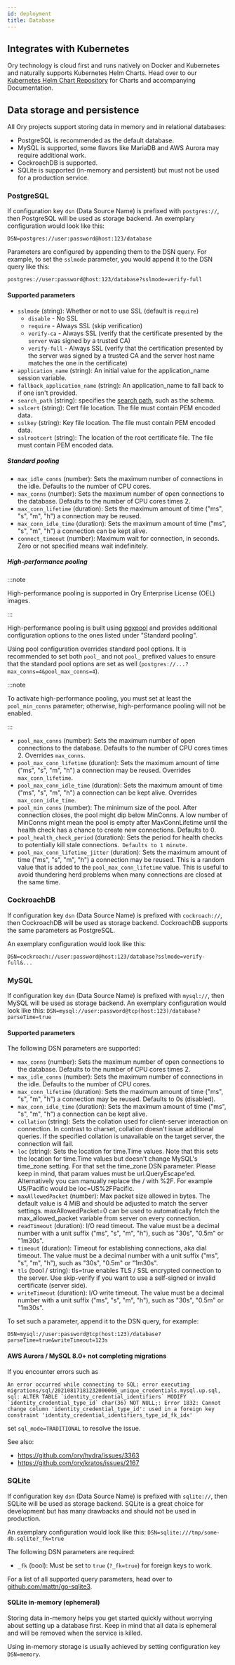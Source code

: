 ```yaml
---
id: deployment
title: Database
---
```


## Integrates with Kubernetes

Ory technology is cloud first and runs natively on Docker and Kubernetes and naturally supports Kubernetes Helm Charts. Head over
to our [Kubernetes Helm Chart Repository](https://k8s.ory.sh/helm) for Charts and accompanying Documentation.

## Data storage and persistence

All Ory projects support storing data in memory and in relational databases:

- PostgreSQL is recommended as the default database.
- MySQL is supported, some flavors like MariaDB and AWS Aurora may require additional work.
- CockroachDB is supported.
- SQLite is supported (in-memory and persistent) but must not be used for a production service.

### PostgreSQL

If configuration key `dsn` (Data Source Name) is prefixed with `postgres://`, then PostgreSQL will be used as storage backend. An
exemplary configuration would look like this:

```
DSN=postgres://user:password@host:123/database
```

Parameters are configured by appending them to the DSN query. For example, to set the `sslmode` parameter, you would append it to
the DSN query like this:

```
postgres://user:password@host:123/database?sslmode=verify-full
```

#### Supported parameters

- `sslmode` (string): Whether or not to use SSL (default is `require`)
  - `disable` - No SSL
  - `require` - Always SSL (skip verification)
  - `verify-ca` - Always SSL (verify that the certificate presented by the `server` was signed by a trusted CA)
  - `verify-full` - Always SSL (verify that the certification presented by the server was signed by a trusted CA and the server
    host name matches the one in the certificate)
- `application_name` (string): An initial value for the application_name session variable.
- `fallback_application_name` (string): An application_name to fall back to if one isn't provided.
- `search_path` (string): specifies the [search path](https://www.postgresql.org/docs/12/ddl-schemas.html), such as the schema.
- `sslcert` (string): Cert file location. The file must contain PEM encoded data.
- `sslkey` (string): Key file location. The file must contain PEM encoded data.
- `sslrootcert` (string): The location of the root certificate file. The file must contain PEM encoded data.

##### Standard pooling

- `max_idle_conns` (number): Sets the maximum number of connections in the idle. Defaults to the number of CPU cores.
- `max_conns` (number): Sets the maximum number of open connections to the database. Defaults to the number of CPU cores times 2.
- `max_conn_lifetime` (duration): Sets the maximum amount of time ("ms", "s", "m", "h") a connection may be reused.
- `max_conn_idle_time` (duration): Sets the maximum amount of time ("ms", "s", "m", "h") a connection can be kept alive.
- `connect_timeout` (number): Maximum wait for connection, in seconds. Zero or not specified means wait indefinitely.

##### High-performance pooling

:::note

High-performance pooling is supported in Ory Enterprise License (OEL) images.

:::

High-performance pooling is built using [pgxpool](https://pkg.go.dev/github.com/jackc/pgx/v5/pgxpool) and provides additional
configuration options to the ones listed under "Standard pooling".

Using pool configuration overrides standard pool options. It is recommended to set both `pool_` and not `pool_` prefixed values to
ensure that the standard pool options are set as well (`postgres://...?max_conns=4&pool_max_conns=4`).

:::note

To activate high-performance pooling, you must set at least the `pool_min_conns` parameter; otherwise, high-performance pooling
will not be enabled.

:::

- `pool_max_conns` (number): Sets the maximum number of open connections to the database. Defaults to the number of CPU cores
  times 2. Overrides `max_conns`.
- `pool_max_conn_lifetime` (duration): Sets the maximum amount of time ("ms", "s", "m", "h") a connection may be reused. Overrides
  `max_conn_lifetime`.
- `pool_max_conn_idle_time` (duration): Sets the maximum amount of time ("ms", "s", "m", "h") a connection can be kept alive.
  Overrides `max_conn_idle_time`.
- `pool_min_conns` (number): The minimum size of the pool. After connection closes, the pool might dip below MinConns. A low
  number of MinConns might mean the pool is empty after MaxConnLifetime until the health check has a chance to create new
  connections. Defaults to 0.
- `pool_health_check_period` (duration): Sets the period for health checks to potentially kill stale
  connections.` Defaults to 1 minute.`
- `pool_max_conn_lifetime_jitter` (duration): Sets the maximum amount of time ("ms", "s", "m", "h") a connection may be reused.
  This is a random value that is added to the `pool_max_conn_lifetime` value. This is useful to avoid thundering herd problems
  when many connections are closed at the same time.

### CockroachDB

If configuration key `dsn` (Data Source Name) is prefixed with `cockroach://`, then CockroachDB will be used as storage backend.
CockroachDB supports the same parameters as PostgreSQL.

An exemplary configuration would look like this:

```
DSN=cockroach://user:password@host:123/database?sslmode=verify-full&...
```

### MySQL

If configuration key `dsn` (Data Source Name) is prefixed with `mysql://`, then MySQL will be used as storage backend. An
exemplary configuration would look like this: `DSN=mysql://user:password@tcp(host:123)/database?parseTime=true`

#### Supported parameters

The following DSN parameters are supported:

- `max_conns` (number): Sets the maximum number of open connections to the database. Defaults to the number of CPU cores times 2.
- `max_idle_conns` (number): Sets the maximum number of connections in the idle. Defaults to the number of CPU cores.
- `max_conn_lifetime` (duration): Sets the maximum amount of time ("ms", "s", "m", "h") a connection may be reused. Defaults to 0s
  (disabled).
- `max_conn_idle_time` (duration): Sets the maximum amount of time ("ms", "s", "m", "h") a connection can be kept alive.
- `collation` (string): Sets the collation used for client-server interaction on connection. In contrast to charset, collation
  doesn't issue additional queries. If the specified collation is unavailable on the target server, the connection will fail.
- `loc` (string): Sets the location for time.Time values. Note that this sets the location for time.Time values but doesn't change
  MySQL's time_zone setting. For that set the time_zone DSN parameter. Please keep in mind, that param values must be
  url.QueryEscape'ed. Alternatively you can manually replace the / with %2F. For example US/Pacific would be loc=US%2FPacific.
- `maxAllowedPacket` (number): Max packet size allowed in bytes. The default value is 4 MiB and should be adjusted to match the
  server settings. maxAllowedPacket=0 can be used to automatically fetch the max_allowed_packet variable from server on every
  connection.
- `readTimeout` (duration): I/O read timeout. The value must be a decimal number with a unit suffix ("ms", "s", "m", "h"), such as
  "30s", "0.5m" or "1m30s".
- `timeout` (duration): Timeout for establishing connections, aka dial timeout. The value must be a decimal number with a unit
  suffix ("ms", "s", "m", "h"), such as "30s", "0.5m" or "1m30s".
- `tls` (bool / string): tls=true enables TLS / SSL encrypted connection to the server. Use skip-verify if you want to use a
  self-signed or invalid certificate (server side).
- `writeTimeout` (duration): I/O write timeout. The value must be a decimal number with a unit suffix ("ms", "s", "m", "h"), such
  as "30s", "0.5m" or "1m30s".

To set such a parameter, append it to the DSN query, for example:

```
DSN=mysql://user:password@tcp(host:123)/database?parseTime=true&writeTimeout=123s
```

#### AWS Aurora / MySQL 8.0+ not completing migrations

If you encounter errors such as

```
An error occurred while connecting to SQL: error executing migrations/sql/20210817181232000006_unique_credentials.mysql.up.sql, sql: ALTER TABLE `identity_credential_identifiers` MODIFY `identity_credential_type_id` char(36) NOT NULL;: Error 1832: Cannot change column 'identity_credential_type_id': used in a foreign key constraint 'identity_credential_identifiers_type_id_fk_idx'
```

set `sql_mode=TRADITIONAL` to resolve the issue.

See also:

- https://github.com/ory/hydra/issues/3363
- https://github.com/ory/kratos/issues/2167

### SQLite

If configuration key `dsn` (Data Source Name) is prefixed with `sqlite://`, then SQLite will be used as storage backend. SQLite is
a great choice for development but has many drawbacks and should not be used in production.

An exemplary configuration would look like this: `DSN=sqlite:///tmp/some-db.sqlite?_fk=true`

The following DSN parameters are required:

- `_fk` (bool): Must be set to `true` (`?_fk=true`) for foreign keys to work.

For a list of all supported query parameters, head over to
[github.com/mattn/go-sqlite3](https://github.com/mattn/go-sqlite3#connection-string).

#### SQLite in-memory (ephemeral)

Storing data in-memory helps you get started quickly without worrying about setting up a database first. Keep in mind that all
data is ephemeral and will be removed when the service is killed.

Using in-memory storage is usually achieved by setting configuration key `DSN=memory`.
